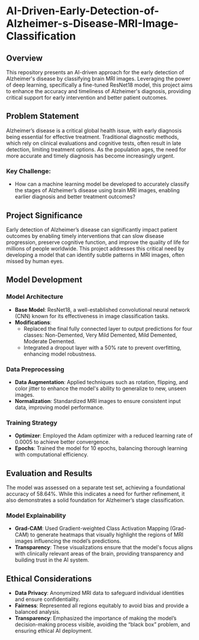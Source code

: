 # AI-Driven-Early-Detection-of-Alzheimer-s-Disease-MRI-Image-Classification


## Overview

This repository presents an AI-driven approach for the early detection of Alzheimer's disease by classifying brain MRI images. Leveraging the power of deep learning, specifically a fine-tuned ResNet18 model, this project aims to enhance the accuracy and timeliness of Alzheimer's diagnosis, providing critical support for early intervention and better patient outcomes.

## Problem Statement

Alzheimer’s disease is a critical global health issue, with early diagnosis being essential for effective treatment. Traditional diagnostic methods, which rely on clinical evaluations and cognitive tests, often result in late detection, limiting treatment options. As the population ages, the need for more accurate and timely diagnosis has become increasingly urgent.

### Key Challenge:
- How can a machine learning model be developed to accurately classify the stages of Alzheimer’s disease using brain MRI images, enabling earlier diagnosis and better treatment outcomes?

## Project Significance

Early detection of Alzheimer’s disease can significantly impact patient outcomes by enabling timely interventions that can slow disease progression, preserve cognitive function, and improve the quality of life for millions of people worldwide. This project addresses this critical need by developing a model that can identify subtle patterns in MRI images, often missed by human eyes.

## Model Development

### Model Architecture

- **Base Model**: ResNet18, a well-established convolutional neural network (CNN) known for its effectiveness in image classification tasks.
- **Modifications**: 
  - Replaced the final fully connected layer to output predictions for four classes: Non-Demented, Very Mild Demented, Mild Demented, Moderate Demented.
  - Integrated a dropout layer with a 50% rate to prevent overfitting, enhancing model robustness.

### Data Preprocessing

- **Data Augmentation**: Applied techniques such as rotation, flipping, and color jitter to enhance the model's ability to generalize to new, unseen images.
- **Normalization**: Standardized MRI images to ensure consistent input data, improving model performance.

### Training Strategy

- **Optimizer**: Employed the Adam optimizer with a reduced learning rate of 0.0005 to achieve better convergence.
- **Epochs**: Trained the model for 10 epochs, balancing thorough learning with computational efficiency.

## Evaluation and Results

The model was assessed on a separate test set, achieving a foundational accuracy of 58.64%. While this indicates a need for further refinement, it also demonstrates a solid foundation for Alzheimer’s stage classification.

### Model Explainability

- **Grad-CAM**: Used Gradient-weighted Class Activation Mapping (Grad-CAM) to generate heatmaps that visually highlight the regions of MRI images influencing the model’s predictions.
- **Transparency**: These visualizations ensure that the model's focus aligns with clinically relevant areas of the brain, providing transparency and building trust in the AI system.

## Ethical Considerations

- **Data Privacy**: Anonymized MRI data to safeguard individual identities and ensure confidentiality.
- **Fairness**: Represented all regions equitably to avoid bias and provide a balanced analysis.
- **Transparency**: Emphasized the importance of making the model’s decision-making process visible, avoiding the “black box” problem, and ensuring ethical AI deployment.




